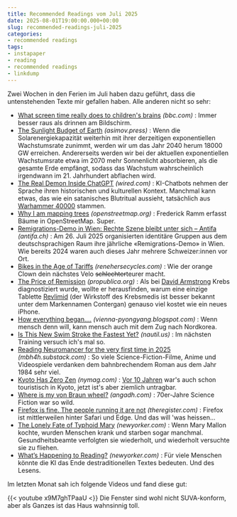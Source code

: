 ```yaml
---
title: Recommended Readings vom Juli 2025
date: 2025-08-01T19:00:00.000+00:00
slug: recommended-readings-juli-2025
categories:
- recommended readings
tags:
- instapaper
- reading
- recommended readings
- linkdump
---
```


Zwei Wochen in den Ferien im Juli haben dazu geführt, dass die untenstehenden Texte mir gefallen haben. Alle anderen nicht so sehr: 

- [What screen time really does to children's brains](https://www.bbc.com/news/articles/c9d0l40v551o) *(bbc.com)* : Immer besser raus als drinnen am Bildschirm.
- [The Sunlight Budget of Earth](https://www.asimov.press/p/sunlight-budget) *(asimov.press)* : Wenn die Solarenergiekapazität weiterhin mit ihrer derzeitigen exponentiellen Wachstumsrate zunimmt, werden wir um das Jahr 2040 herum 18000 GW erreichen. Andererseits werden wir bei der aktuellen exponentiellen Wachstumsrate etwa im 2070 mehr Sonnenlicht absorbieren, als die gesamte Erde empfängt, sodass das Wachstum wahrscheinlich irgendwann im 21. Jahrhundert abflachen wird.
- [The Real Demon Inside ChatGPT](https://www.wired.com/story/chatgpt-devil-worship-llm-training/) *(wired.com)* : KI-Chatbots nehmen der Sprache ihren historischen und kulturellen Kontext. Manchmal kann etwas, das wie ein satanisches Blutritual aussieht, tatsächlich aus [Warhammer 40000](https://warhammer40000.com) stammen.
- [Why I am mapping trees](https://www.openstreetmap.org/user/woodpeck/diary/393947) *(openstreetmap.org)* : Frederick Ramm erfasst Bäume in OpenStreetMap. Super.
- [Remigrations-Demo in Wien: Rechte Szene bleibt unter sich – Antifa](https://www.antifa.ch/remigrations-demo-in-wien-mit-starker-schweizer-beteiligung/) *(antifa.ch)* : Am 26. Juli 2025 organisierten identitäre Gruppen aus dem deutschsprachigen Raum ihre jährliche «Remigrations-Demo» in Wien. Wie bereits 2024 waren auch dieses Jahr mehrere Schweizer:innen vor Ort.
- [Bikes in the Age of Tariffs](https://www.renehersecycles.com/bikes-in-the-age-of-tariffs/) *(renehersecycles.com)* : Wie der orange Clown dein nächstes Velo <del>schlechter</del>teurer macht.
- [The Price of Remission](https://www.propublica.org/article/revlimid-price-cancer-celgene-drugs-fda-multiple-myeloma) *(propublica.org)* : Als bei [David Armstrong](https://www.propublica.org/people/david-armstrong) Krebs diagnostiziert wurde, wollte er herausfinden, warum eine einzige Tablette [Revlimid](https://compendium.ch/product/1319971-revlimid-kaps-2-5-mg/mpro) (der Wirkstoff des Krebsmedis ist besser bekannt unter dem Markennamen Contergan) genauso viel kostet wie ein neues iPhone.
- [How everything began....](http://vienna-pyongyang.blogspot.com/2008/04/how-everything-began.html) *(vienna-pyongyang.blogspot.com)* : Wenn mensch denn will, kann mensch auch mit dem Zug nach Nordkorea.
- [Is This New Swim Stroke the Fastest Yet?](https://nautil.us/is-this-new-swim-stroke-the-fastest-yet-235511/) *(nautil.us)* : Im nächsten Training versuch ich's mal so.
- [Reading Neuromancer for the very first time in 2025](https://mbh4h.substack.com/p/neuromancer-2025-review-william-gibson) *(mbh4h.substack.com)* : So viele Science-Fiction-Filme, Anime und Videospiele verdanken dem bahnbrechendem Roman aus dem Jahr 1984 sehr viel.
- [Kyoto Has Zero Zen](https://nymag.com/intelligencer/article/kyoto-japan-tourism-attraction-travel-tourist-trap.html) *(nymag.com)* : [Vor 10 Jahren](https://habi.gna.ch/2014/06/09/nippon/) war's auch schon touristisch in Kyoto, jetzt ist's aber ziemlich untragbar.
- [Where is my von Braun wheel?](https://angadh.com/whereVonBraunWheel) *(angadh.com)* : 70er-Jahre Science Fiction war so wild.
- [Firefox is fine. The people running it are not](https://www.theregister.com/2025/07/08/firefox_isnt_dead/) *(theregister.com)* : Firefox ist mittlerweilen hinter Safari und Edge. Und das will 'was heissen...
- [The Lonely Fate of Typhoid Mary](https://www.newyorker.com/magazine/1935/01/26/mary-mallon-profile-typhoid-carrier-no-36) *(newyorker.com)* : Wenn Mary Mallon kochte, wurden Menschen krank und starben sogar manchmal. Gesundheitsbeamte verfolgten sie wiederholt, und wiederholt versuchte sie zu fliehen.
- [What’s Happening to Reading?](https://www.newyorker.com/culture/open-questions/whats-happening-to-reading) *(newyorker.com)* : Für viele Menschen könnte die KI das Ende destraditionellen Textes bedeuten. Und des Lesens.

Im letzten Monat sah ich folgende Videos und fand diese gut:

{{< youtube x9M7ghTPaaU <}}
Die Fenster sind wohl nicht SUVA-konform, aber als Ganzes ist das Haus wahnsinnig toll.